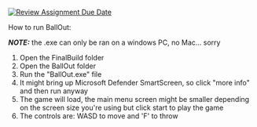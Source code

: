 [![Review Assignment Due Date](https://classroom.github.com/assets/deadline-readme-button-22041afd0340ce965d47ae6ef1cefeee28c7c493a6346c4f15d667ab976d596c.svg)](https://classroom.github.com/a/T35usLkj)

How to run BallOut:

*__NOTE:__* the .exe can only be ran on a windows PC, no Mac... sorry

1. Open the FinalBuild folder
2. Open the BallOut folder
3. Run the "BallOut.exe" file
4. It might bring up Microsoft Defender SmartScreen, so click "more info" and then run anyway
5. The game will load, the main menu screen might be smaller depending on the screen size you're using but click start to play the game
6. The controls are: WASD to move and 'F' to throw
